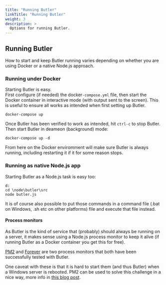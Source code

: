```yaml
---
title: "Running Butler"
linkTitle: "Running Butler"
weight: 3
description: >
  Options for running Butler.
---
```


<!-- {{% pageinfo %}}
This is a placeholder page that shows you how to use this template site.
{{% /pageinfo %}} -->


## Running Butler

How to start and keep Butler running varies depending on whether you are using Docker or a native Node.js approach.


### Running under Docker

Starting Butler is easy.  
First configure (if needed) the docker`-compose.yml` file, then start the Docker container in interactive mode (with output sent to the screen). This is useful to ensure all works as intended when first setting up Butler.

    docker-compose up

Once Butler has been verified to work as intended, hit `ctrl-c` to stop Butler.  
Then start Butler in deameon (background) mode:

    docker-compose up -d

From here on the Docker enviromment will make sure Butler is always running, including restarting it if it for some reason stops.

### Running as native Node.js app

Starting Butler as a Node.js task is easy too: 

    d:
    cd \node\butler\src
    node butler.js

It is of course also possible to put those commands in a command file (.bat on Windows, .sh etc on other platforms) file and execute that file instead.  

#### Process monitors

As Butler is the kind of service that (probably) should always be running on a server, it makes sense using a Node.js process monitor to keep it alive (if running Butler as a Docker container you get this for free).  
  
[PM2](https://github.com/Unitech/pm2) and [Forever](https://github.com/foreverjs/forever) are two process monitors that both have been successfully tested with Butler.  

One caveat with these is that it is hard to start them (and thus Butler) when a Windows server is rebooted.
PM2 can be used to solve this challenge in a nice way, more info in [this blog post](https://ptarmiganlabs.com/blog/2017/07/12/monitoring-auto-starting-node-js-services-windows-server).
